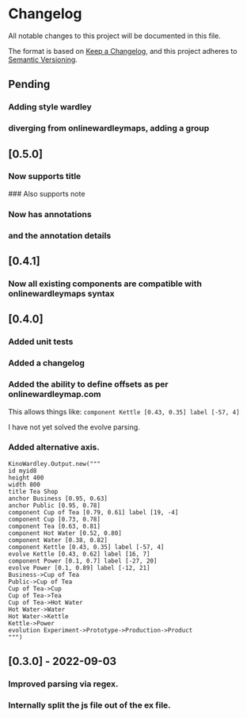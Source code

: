 # Changelog
All notable changes to this project will be documented in this file.

The format is based on [Keep a Changelog](https://keepachangelog.com/en/1.0.0/),
and this project adheres to [Semantic Versioning](https://semver.org/spec/v2.0.0.html).

## Pending

### Adding style wardley
### diverging from onlinewardleymaps, adding a group

## [0.5.0]

### Now supports title
### Also supports note
### Now has annotations
### and the annotation details

## [0.4.1]

### Now all existing components are compatible with onlinewardleymaps syntax

## [0.4.0]

### Added unit tests
### Added a changelog
### Added the ability to define offsets as per onlinewardleymap.com

This allows things like:
`component Kettle [0.43, 0.35] label [-57, 4]`

I have not yet solved the evolve parsing.

### Added alternative axis.
```
KinoWardley.Output.new("""
id myid8
height 400
width 800
title Tea Shop
anchor Business [0.95, 0.63]
anchor Public [0.95, 0.78]
component Cup of Tea [0.79, 0.61] label [19, -4]
component Cup [0.73, 0.78]
component Tea [0.63, 0.81]
component Hot Water [0.52, 0.80]
component Water [0.38, 0.82]
component Kettle [0.43, 0.35] label [-57, 4]
evolve Kettle [0.43, 0.62] label [16, 7]
component Power [0.1, 0.7] label [-27, 20]
evolve Power [0.1, 0.89] label [-12, 21]
Business->Cup of Tea
Public->Cup of Tea
Cup of Tea->Cup
Cup of Tea->Tea
Cup of Tea->Hot Water
Hot Water->Water
Hot Water->Kettle 
Kettle->Power
evolution Experiment->Prototype->Production->Product
""")
```

## [0.3.0] - 2022-09-03
### Improved parsing via regex.
### Internally split the js file out of the ex file.

